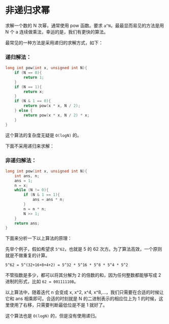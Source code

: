 # 非递归求幂


求解一个数的 N 次幂，通常使用 pow 函数。要求 `a^N`，最最显而易见的方法是用 N 个 a 连续做乘法，幸运的是，我们有更快的算法。

最常见的一种方法是采用递归的求解方式，如下：

### 递归解法：

```c
long int pow(int x, unsigned int N){
    if (N == 0){
        return 1;
    }
    if (N == 1){
        return x;
    }
    if (N & 1 == 0){
        return pow(x * x, N / 2);
    } else {
        return pow(x * x, N / 2) * x;
    }
}
```

这个算法的复杂度无疑是 `O(logN)` 的。

下面不采用递归来求解：

### 非递归解法：

```c
long int pow(int x, unsigned int N){
    int ans, n;
    ans = 1;
    n = x;
    while (N != 0){
        if (N & 1 == 1){
            ans = ans * n;
        }
        n = n * n;
        N >> 1;
    }
    return ans;
}
```

下面来分析一下以上算法的原理：


先举个例子，假如希望求 `5^62`，也就是 5 的 62 次方。为了算法高效，一个原则就是不做重复的计算。

```
5^62 = 5^(32+16+8+4+2) = 5^32 * 5^16 * 5^8 * 5^4 * 5^2
```

不管指数是多少，都可以将其分解为 2 的倍数的和，因为任何整数都能够写成 2 进制的形式，比如 `62 = 00111110B`。

以上算法中，随着迭代 n 会变成 x, x^2, x^4, x^8,...，我们只需要在合适的时候让它和 ans 相乘即可。合适的时刻就是 N 的二进制表示的相应位上为 1 的时候，这里使用了右移，只需要判断最低位是不是 1 就好了。

这个算法也是 `O(logN)` 的，但是没有使用递归。
